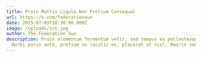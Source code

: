 ```yaml
---
title: Proin Mattis Ligula Non Pretium Consequat
url: https://x.com/federationsun
date: 2025-07-03T10:30:00.000Z
image: /uploads/1st.jpg
author: The Federation Sun
description: Proin elementum fermentum velit, sed tempus ex pellentesque at.
  Morbi purus ante, pretium in iaculis eu, placerat at nisl. Mauris sed proin.
---
```


